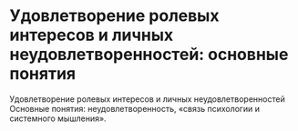 # Удовлетворение ролевых интересов и личных неудовлетворенностей: основные понятия

Удовлетворение ролевых интересов и личных неудовлетворенностей
Основные понятия: неудовлетворенность, «связь психологии и системного мышления».
